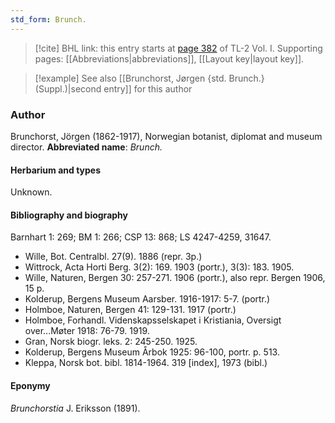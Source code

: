 ```yaml
---
std_form: Brunch.
---
```


> [!cite] BHL link: this entry starts at [page 382](https://www.biodiversitylibrary.org/page/33120513) of TL-2 Vol. I.
> Supporting pages: [[Abbreviations|abbreviations]], [[Layout key|layout key]].

> [!example] See also [[Brunchorst, Jørgen {std. Brunch.} (Suppl.)|second entry]] for this author

### Author

Brunchorst, Jörgen (1862-1917), Norwegian botanist, diplomat and museum director. 
**Abbreviated name**: *Brunch.*

#### Herbarium and types

Unknown.

#### Bibliography and biography

Barnhart 1: 269; BM 1: 266; CSP 13: 868; LS 4247-4259, 31647.
- Wille, Bot. Centralbl. 27(9). 1886 (repr. 3p.)
- Wittrock, Acta Horti Berg. 3(2): 169. 1903 (portr.), 3(3): 183. 1905.
- Wille, Naturen, Bergen 30: 257-271. 1906 (portr.), also repr. Bergen 1906, 15 p.
- Kolderup, Bergens Museum Aarsber. 1916-1917: 5-7. (portr.)
- Holmboe, Naturen, Bergen 41: 129-131. 1917 (portr.)
- Holmboe, Forhandl. Videnskapsselskapet i Kristiania, Oversigt over...Møter 1918: 76-79. 1919.
- Gran, Norsk biogr. leks. 2: 245-250. 1925.
- Kolderup, Bergens Museum Årbok 1925: 96-100, portr. p. 513.
- Kleppa, Norsk bot. bibl. 1814-1964. 319 \[index\], 1973 (bibl.)

#### Eponymy

*Brunchorstia* J. Eriksson (1891).

